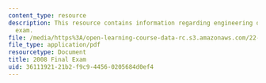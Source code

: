 ```yaml
---
content_type: resource
description: This resource contains information regarding engineering of nuclear reactors
  exam.
file: /media/https%3A/open-learning-course-data-rc.s3.amazonaws.com/22-312-engineering-of-nuclear-reactors-fall-2015/3611192121b2f9c944560205684d0ef4_MIT22_312F15_final_2008.pdf
file_type: application/pdf
resourcetype: Document
title: 2008 Final Exam
uid: 36111921-21b2-f9c9-4456-0205684d0ef4
---
```


